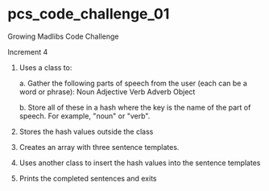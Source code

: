 pcs_code_challenge_01
=====================

Growing Madlibs Code Challenge

Increment 4


1. Uses a class to:

	a. Gather the following parts of speech from the user (each can be a word 	or phrase):
		Noun
		Adjective
		Verb
		Adverb
		Object

	b. Store all of these in a hash where the key is the name of the part of speech. For example, "noun" or "verb".

2. Stores the hash values outside the class

3. Creates an array with three sentence templates. 

4. Uses another class to insert the hash values into the sentence templates

5. Prints the completed sentences and exits
